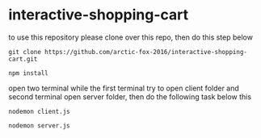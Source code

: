 # interactive-shopping-cart

to use this repository please clone over this repo, then do this step below

```
git clone https://github.com/arctic-fox-2016/interactive-shopping-cart.git
```

```
npm install
```
open two terminal while the first terminal try to open client folder and second terminal open server folder, then do the following task below this

```
nodemon client.js
```
```
nodemon server.js
```
